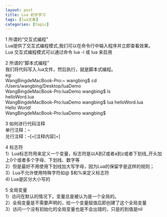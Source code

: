 ```yaml
---
layout: post
title: Lua 初步学习 
tags: [lua文章]
categories: [topic]
---
```

<p>1 所谓的“交互式编程”<br/>   Lua提供了交互式编程模式,我们可以在命令行中输入程序并立即查看效果。<br/>   Lua 交互式编程模式可以通过命令 lua -i 或 lua 来启用</p>
<p>2 所谓的“脚本式编程”<br/>   我们将代码写入.lua文件，然后执行，就是脚本式编程。<br/>   eg:<br/>   WangBingdeMacBook-Pro:~ wangbing$ cd /Users/wangbing/Desktop/luaDemo<br/>   WangBingdeMacBook-Pro:luaDemo wangbing$ ls<br/>   helloWord.lua<br/>   WangBingdeMacBook-Pro:luaDemo wangbing$ lua helloWord.lua<br/>   Hello World!<br/>   WangBingdeMacBook-Pro:luaDemo wangbing$</p>
<p>3 如何进行代码注释<br/>   单行注释：–<br/>   兑行注释：–[=[注释内容]=]</p>
<p>4 标志符<br/>   1）Lua标志符用来定义一个变量，标志符是以A到Z或者a到z或者下划线_开头加上0个或者多个字母、下划线、数字等<br/>   2）但是最好不用使用下划线加大写字母，因为Lua的保留字是这样的规则；<br/>   3）Lua不允许使用特殊字符如@ $和%来定义标志符<br/>   4)  Lua是区分大小写的</p>
<p>5 全局变量<br/>   1）访问在默认的情况下，变量总是被认为是一个全局的。<br/>   2）全局变量是不需要声明的，给一个变量赋值后即创建了这个全局变量<br/>   3）访问一个没有初始化的全局变量也是不会出错的，只是的到值是nil</p>
